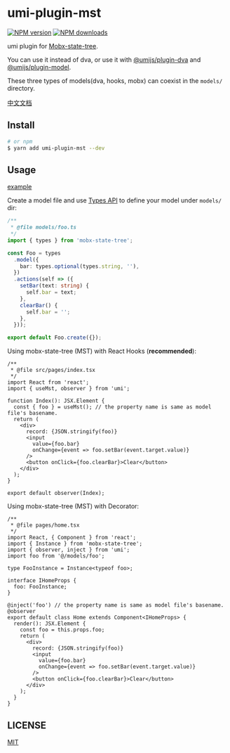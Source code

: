 # umi-plugin-mst

[![NPM version](https://img.shields.io/npm/v/umi-plugin-mst.svg?style=flat)](https://npmjs.org/package/umi-plugin-mst) [![NPM downloads](http://img.shields.io/npm/dm/umi-plugin-mst.svg?style=flat)](https://npmjs.org/package/umi-plugin-mst)

umi plugin for [Mobx-state-tree](https://mobx-state-tree.js.org).

You can use it instead of dva, or use it with [@umijs/plugin-dva](https://umijs.org/zh-CN/plugins/plugin-dva) and [@umijs/plugin-model](https://umijs.org/zh-CN/plugins/plugin-model).

These three types of models(dva, hooks, mobx) can coexist in the `models/` directory.

[中文文档](docs/README_zh-CN.md)

## Install

```bash
# or npm
$ yarn add umi-plugin-mst --dev
```

## Usage

[example](/example)

Create a model file and use [Types API](https://mobx-state-tree.js.org/overview/types) to define your model under `models/` dir:

```typescript
/**
 * @file models/foo.ts
 */
import { types } from 'mobx-state-tree';

const Foo = types
  .model({
    bar: types.optional(types.string, ''),
  })
  .actions(self => ({
    setBar(text: string) {
      self.bar = text;
    },
    clearBar() {
      self.bar = '';
    },
  }));

export default Foo.create({});
```

Using mobx-state-tree (MST) with React Hooks (**recommended**):

```tsx
/**
 * @file src/pages/index.tsx
 */
import React from 'react';
import { useMst, observer } from 'umi';

function Index(): JSX.Element {
  const { foo } = useMst(); // the property name is same as model file's basename.
  return (
    <div>
      record: {JSON.stringify(foo)}
      <input
        value={foo.bar}
        onChange={event => foo.setBar(event.target.value)}
      />
      <button onClick={foo.clearBar}>Clear</button>
    </div>
  );
}

export default observer(Index);
```

Using mobx-state-tree (MST) with Decorator:

```tsx
/**
 * @file pages/home.tsx
 */
import React, { Component } from 'react';
import { Instance } from 'mobx-state-tree';
import { observer, inject } from 'umi';
import foo from '@/models/foo';

type FooInstance = Instance<typeof foo>;

interface IHomeProps {
  foo: FooInstance;
}

@inject('foo') // the property name is same as model file's basename.
@observer
export default class Home extends Component<IHomeProps> {
  render(): JSX.Element {
    const foo = this.props.foo;
    return (
      <div>
        record: {JSON.stringify(foo)}
        <input
          value={foo.bar}
          onChange={event => foo.setBar(event.target.value)}
        />
        <button onClick={foo.clearBar}>Clear</button>
      </div>
    );
  }
}
```

## LICENSE

[MIT](/LICENSE)

